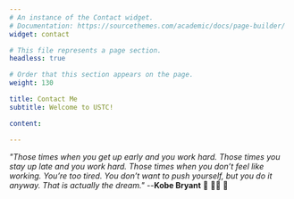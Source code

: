 ```yaml
---
# An instance of the Contact widget.
# Documentation: https://sourcethemes.com/academic/docs/page-builder/
widget: contact

# This file represents a page section.
headless: true

# Order that this section appears on the page.
weight: 130

title: Contact Me
subtitle: Welcome to USTC!

content:

---
```

*"Those times when you get up early and you work hard. Those times you stay up late and you work hard. Those times when you don’t feel like working. You’re too tired. You don’t want to push yourself, but you do it anyway. That is actually the dream."* --**Kobe Bryant** :goat: :superhero_man: :crossed_fingers:
